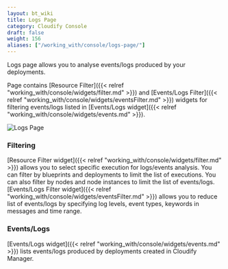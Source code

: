 ```yaml
---
layout: bt_wiki
title: Logs Page
category: Cloudify Console
draft: false
weight: 156
aliases: ["/working_with/console/logs-page/"]
---
```


Logs page allows you to analyse events/logs produced by your deployments.

Page contains [Resource Filter]({{< relref "working_with/console/widgets/filter.md" >}}) and [Events/Logs Filter]({{< relref "working_with/console/widgets/eventsFilter.md" >}}) widgets for filtering events/logs listed in [Events/Logs widget]({{< relref "working_with/console/widgets/events.md" >}}). 

![Logs Page]( /images/ui/pages/logs-page.png )


### Filtering

[Resource Filter widget]({{< relref "working_with/console/widgets/filter.md" >}}) allows you to select specific execution for logs/events analysis. You can filter by blueprints and deployments to limit the list of executions.  You can also filter by nodes and node instances to limit the list of events/logs.
[Events/Logs Filter widget]({{< relref "working_with/console/widgets/eventsFilter.md" >}}) allows you to reduce list of events/logs by specifying log levels, event types, keywords in messages and time range.


### Events/Logs

[Events/Logs widget]({{< relref "working_with/console/widgets/events.md" >}}) lists events/logs produced by deployments created in Cloudify Manager.

